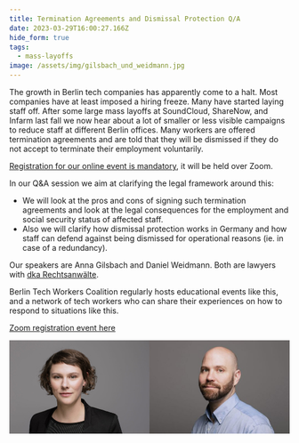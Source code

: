 ```yaml
---
title: Termination Agreements and Dismissal Protection Q/A
date: 2023-03-29T16:00:27.166Z
hide_form: true
tags:
  - mass-layoffs
image: /assets/img/gilsbach_und_weidmann.jpg
---
```

The growth in Berlin tech companies has apparently come to a halt. Most companies have at least imposed a hiring freeze. Many have started laying staff off. After some large mass layoffs at SoundCloud, ShareNow, and Infarm last fall we now hear about a lot of smaller or less visible campaigns to reduce staff at different Berlin offices. Many workers are offered termination agreements and are told that they will be dismissed if they do not accept to terminate their employment voluntarily.

[Registration for our online event is mandatory](https://us02web.zoom.us/meeting/register/tZEuce-trTkqEtxauMfU-2pDcQyMBH4Qu-VI), it will be held over Zoom.

In our Q&A session we aim at clarifying the legal framework around this: 

* We will look at the pros and cons of signing such termination agreements and look at the legal consequences for the employment and social security status of affected staff. 
* Also we will clarify how dismissal protection works in Germany and how staff can defend against being dismissed for operational reasons (ie. in case of a redundancy).

Our speakers are Anna Gilsbach and Daniel Weidmann. Both are lawyers with [dka Rechtsanwälte](https://dka-kanzlei.de).

Berlin Tech Workers Coalition regularly hosts educational events like this, and a network of tech workers who can share their experiences on how to respond to situations like this.

[Zoom registration event here](https://us02web.zoom.us/meeting/register/tZEuce-trTkqEtxauMfU-2pDcQyMBH4Qu-VI)

![Photo of Gilsbach and Weidmann attornies](/assets/img/gilsbach_und_weidmann.jpg)